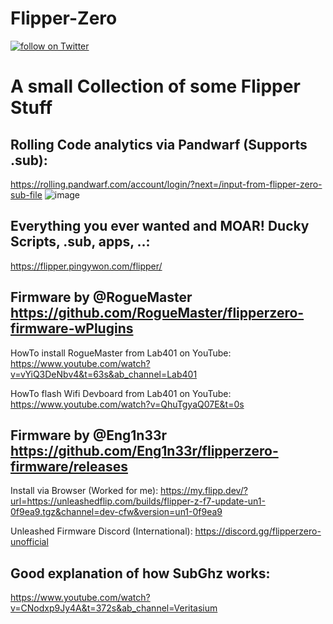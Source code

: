 # Flipper-Zero

<p align="left">
<a href="https://twitter.com/intent/follow?screen_name=tobiasstw"><img src="https://img.shields.io/twitter/follow/tobiasstw?style=social&logo=twitter" alt="follow on Twitter"></a>
</p>

# A small Collection of some Flipper Stuff

## Rolling Code analytics via Pandwarf (Supports .sub):
https://rolling.pandwarf.com/account/login/?next=/input-from-flipper-zero-sub-file
![image](https://user-images.githubusercontent.com/75721917/194116443-1e706628-a2bd-40d1-914e-eab02887d809.png)




## Everything you ever wanted and MOAR! Ducky Scripts, .sub, apps, ..:
https://flipper.pingywon.com/flipper/



## Firmware by @RogueMaster https://github.com/RogueMaster/flipperzero-firmware-wPlugins

HowTo install RogueMaster from Lab401 on YouTube:
https://www.youtube.com/watch?v=vYiQ3DeNbv4&t=63s&ab_channel=Lab401

HowTo flash Wifi Devboard from Lab401 on YouTube:
https://www.youtube.com/watch?v=QhuTgyaQ07E&t=0s


## Firmware by @Eng1n33r https://github.com/Eng1n33r/flipperzero-firmware/releases
Install via Browser (Worked for me):
https://my.flipp.dev/?url=https://unleashedflip.com/builds/flipper-z-f7-update-un1-0f9ea9.tgz&channel=dev-cfw&version=un1-0f9ea9

Unleashed Firmware Discord (International):
https://discord.gg/flipperzero-unofficial

## Good explanation of how SubGhz works:
https://www.youtube.com/watch?v=CNodxp9Jy4A&t=372s&ab_channel=Veritasium
